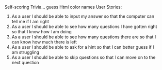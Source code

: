Self-scoring Trivia... guess Html color names
User Stories:
1. As a user I should be able to input my answer so that the computer can tell me if I am right
2. As a user I should be able to see how many questions I have gotten right so that I know how I am doing
3. As a user I should be able to see how many questions there are so that I can know how much there is left
4. As a user I should be able to ask for a hint so that I can better guess if I am struggling
5. As a user I should be able to skip questions so that I can move on to the next question
